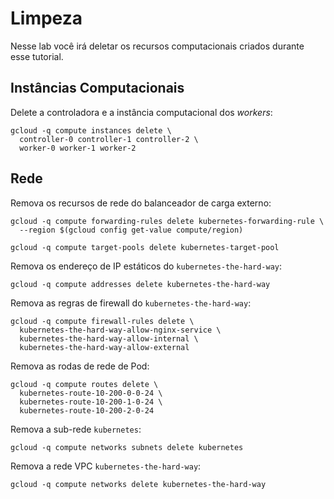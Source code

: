 # Limpeza

Nesse lab você irá deletar os recursos computacionais criados durante esse tutorial.

## Instâncias Computacionais

Delete a controladora e a instância computacional dos _workers_:

```
gcloud -q compute instances delete \
  controller-0 controller-1 controller-2 \
  worker-0 worker-1 worker-2
```

## Rede

Remova os recursos de rede do balanceador de carga externo:

```
gcloud -q compute forwarding-rules delete kubernetes-forwarding-rule \
  --region $(gcloud config get-value compute/region)
```

```
gcloud -q compute target-pools delete kubernetes-target-pool
```

Remova os endereço de IP estáticos do `kubernetes-the-hard-way`:

```
gcloud -q compute addresses delete kubernetes-the-hard-way
```

Remova as regras de firewall do `kubernetes-the-hard-way`:

```
gcloud -q compute firewall-rules delete \
  kubernetes-the-hard-way-allow-nginx-service \
  kubernetes-the-hard-way-allow-internal \
  kubernetes-the-hard-way-allow-external
```

Remova as rodas de rede de Pod:

```
gcloud -q compute routes delete \
  kubernetes-route-10-200-0-0-24 \
  kubernetes-route-10-200-1-0-24 \
  kubernetes-route-10-200-2-0-24
```

Remova a sub-rede `kubernetes`:

```
gcloud -q compute networks subnets delete kubernetes
```

Remova a rede VPC `kubernetes-the-hard-way`:

```
gcloud -q compute networks delete kubernetes-the-hard-way
```
